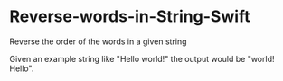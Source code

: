 Reverse-words-in-String-Swift
=============================

Reverse the order of the words in a given string

Given an example string like "Hello world!" the output would be "world! Hello".

